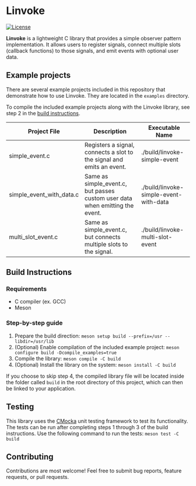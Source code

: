 # Linvoke

[![License](https://img.shields.io/badge/license-MIT-blue.svg?style=for-the-badge)](https://opensource.org/licenses/MIT)

**Linvoke** is a lightweight C library that provides a simple observer pattern implementation. It allows users to register signals, connect multiple slots (callback functions) to those signals, and emit events with optional user data.

## Example projects

There are several example projects included in this repository that demonstrate how to use Linvoke. They are located in the `examples` directory.

To compile the included example projects along with the Linvoke library, see step 2 in the [build instructions](#build-instructions).

| Project File             | Description                                                                  | Executable Name                        |
| ---                      | ---                                                                          | ---                                    |
| simple_event.c           | Registers a signal, connects a slot to the signal and emits an event.        | ./build/linvoke-simple-event           |
| simple_event_with_data.c | Same as simple_event.c, but passes custom user data when emitting the event. | ./build/linvoke-simple-event-with-data |
| multi_slot_event.c       | Same as simple_event.c, but connects multiple slots to the signal.           | ./build/linvoke-multi-slot-event       |

## Build Instructions

### Requirements

 * C compiler (ex. GCC)
 * Meson

### Step-by-step guide

 1. Prepare the build direction: `meson setup build --prefix=/usr --libdir=/usr/lib`
 2. (Optional) Enable compilation of the included example project: `meson configure build -Dcompile_examples=true`
 3. Compile the library: `meson compile -C build`
 4. (Optional) Install the library on the system: `meson install -C build`

If you choose to skip step 4, the compiled library file will be located inside the folder called `build` in the root directory of this project, which can then be linked to your application.

## Testing

This library uses the [CMocka](https://cmocka.org/) unit testing framework to test its functionality. The tests can be run after completing steps 1 through 3 of the build instructions. Use the following command to run the tests: `meson test -C build`

## Contributing

Contributions are most welcome! Feel free to submit bug reports, feature requests, or pull requests.
